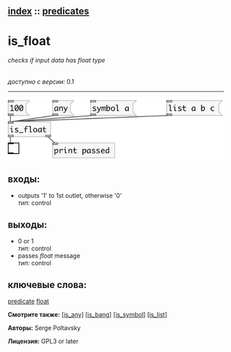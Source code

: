 [index](index.html) :: [predicates](category_predicates.html)
---

# is_float

###### checks if input data has *float* type

*доступно с версии:* 0.1

---




[![example](../examples/img/is_float.jpg)](../examples/pd/is_float.pd)









## входы:

* outputs &#39;1&#39; to 1st outlet, otherwise &#39;0&#39;<br>
_тип:_ control



## выходы:

* 0 or 1<br>
_тип:_ control
* passes *float* message<br>
_тип:_ control



## ключевые слова:

[predicate](keywords/predicate.html)
[float](keywords/float.html)



**Смотрите также:**
[\[is_any\]](is_any.html)
[\[is_bang\]](is_bang.html)
[\[is_symbol\]](is_symbol.html)
[\[is_list\]](is_list.html)




**Авторы:** Serge Poltavsky




**Лицензия:** GPL3 or later





